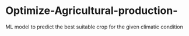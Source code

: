 # Optimize-Agricultural-production-
ML model to predict the best suitable crop for the given climatic condition
